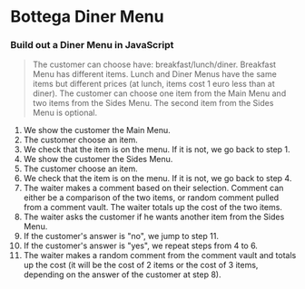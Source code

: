 # Bottega Diner Menu

### Build out a Diner Menu in JavaScript

> The customer can choose have: breakfast/lunch/diner.
> Breakfast Menu has different items.
> Lunch and Diner Menus have the same items but different prices (at lunch, items cost 1 euro less than at diner).
> The customer can choose one item from the Main Menu and two items from the Sides Menu. The second item from the Sides Menu is optional.

1. We show the customer the Main Menu.
2. The customer choose an item.
3. We check that the item is on the menu. If it is not, we go back to step 1.
4. We show the customer the Sides Menu.
5. The customer choose an item.
6. We check that the item is on the menu. If it is not, we go back to step 4.
7. The waiter makes a comment based on their selection. Comment can either be a comparison of the two items, or random comment pulled from a comment vault. The waiter totals up the cost of the two items.
8. The waiter asks the customer if he wants another item from the Sides Menu.
9. If the customer's answer is "no", we jump to step 11.
10. If the customer's answer is "yes", we repeat steps from 4 to 6.
11. The waiter makes a random comment from the comment vault and totals up the cost (it will be the cost of 2 items or the cost of 3 items, depending on the answer of the customer at step 8).
